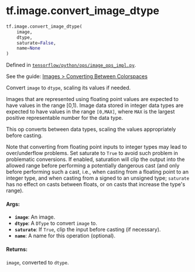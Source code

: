 <div itemscope itemtype="http://developers.google.com/ReferenceObject">
<meta itemprop="name" content="tf.image.convert_image_dtype" />
<meta itemprop="path" content="Stable" />
</div>

# tf.image.convert_image_dtype

``` python
tf.image.convert_image_dtype(
    image,
    dtype,
    saturate=False,
    name=None
)
```



Defined in [`tensorflow/python/ops/image_ops_impl.py`](https://www.tensorflow.org/code/tensorflow/python/ops/image_ops_impl.py).

See the guide: [Images > Converting Between Colorspaces](../../../../api_guides/python/image.md#Converting_Between_Colorspaces)

Convert `image` to `dtype`, scaling its values if needed.

Images that are represented using floating point values are expected to have
values in the range [0,1). Image data stored in integer data types are
expected to have values in the range `[0,MAX]`, where `MAX` is the largest
positive representable number for the data type.

This op converts between data types, scaling the values appropriately before
casting.

Note that converting from floating point inputs to integer types may lead to
over/underflow problems. Set saturate to `True` to avoid such problem in
problematic conversions. If enabled, saturation will clip the output into the
allowed range before performing a potentially dangerous cast (and only before
performing such a cast, i.e., when casting from a floating point to an integer
type, and when casting from a signed to an unsigned type; `saturate` has no
effect on casts between floats, or on casts that increase the type's range).

#### Args:

* <b>`image`</b>: An image.
* <b>`dtype`</b>: A `DType` to convert `image` to.
* <b>`saturate`</b>: If `True`, clip the input before casting (if necessary).
* <b>`name`</b>: A name for this operation (optional).


#### Returns:

`image`, converted to `dtype`.